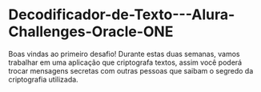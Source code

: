 # Decodificador-de-Texto---Alura-Challenges-Oracle-ONE
Boas vindas ao primeiro desafio!  Durante estas duas semanas, vamos trabalhar em uma aplicação que criptografa textos, assim você poderá trocar mensagens secretas com outras pessoas que saibam o segredo da criptografia utilizada.
